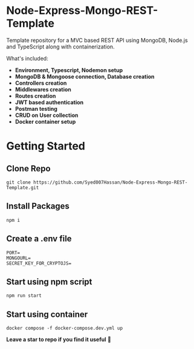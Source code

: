 # Node-Express-Mongo-REST-Template
Template repository for a MVC based REST API using MongoDB, Node.js and TypeScript along with containerization.

What's included:


- **Environment, Typescript, Nodemon setup**
- **MongoDB & Mongoose connection, Database creation**
- **Controllers creation**
- **Middlewares creation**
- **Routes creation**
- **JWT based authentication**
- **Postman testing**
- **CRUD on User collection**
- **Docker container setup**

# Getting Started

## Clone Repo
```
git clone https://github.com/Syed007Hassan/Node-Express-Mongo-REST-Template.git
```

##  Install Packages
```
npm i 
```

## Create a .env file 
```
PORT=
MONGOURL=
SECRET_KEY_FOR_CRYPTOJS=
```

## Start using npm script

```
npm run start
```

## Start using container
```
docker compose -f docker-compose.dev.yml up
```


**Leave a star to repo if you find it useful** 🙂




